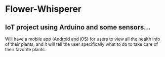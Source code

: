 # Flower-Whisperer

## IoT project using Arduino and some sensors...
Will have a mobile app (Android and iOS) for users to view all the health info of their plants, and it will tell the user specifically what to do to take care of their favorite plants.
